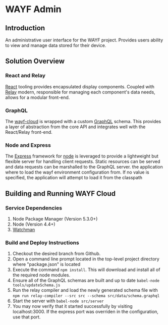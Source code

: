 # WAYF Admin
## Introduction
An administrative user interface for the WAYF project. Provides users ability to view and manage data stored for their device. 

## Solution Overview
### React and Relay
[React](https://facebook.github.io/react/) tooling provides encapsulated display components. Coupled with [Relay](https://facebook.github.io/relay/) modern, responsible for managing each component's data needs, allows for a modular front-end.

### GraphQL
The [wayf-cloud](https://github.com/Atypon-OpenSource/wayf-cloud) is wrapped with a custom [GraphQL](http://graphql.org/) schema. This provides a layer of abstraction from the core API and integrates well with the React/Relay front-end.

### Node and Express
The [Express](https://expressjs.com/) framework for [node](https://nodejs.org/en/) is leveraged to provide a lightweight but flexible server for handling client requests. Static resources can be served and data requests can be marshalled to the GraphQL server.
the application where to load the wayf environment configuration from. If no value is specified, the application will attempt to load it from the classpath

## Building and Running WAYF Cloud
### Service Dependencies
1. Node Package Manager (Version 5.3.0+)
2. Node (Version 4.4+)
3. [Watchman](https://facebook.github.io/watchman/docs/install.html)

### Build and Deploy Instructions
1. Checkout the desired branch from Github.
2. Open a command line prompt located in the top-level project directory where "package.json" is located
3. Execute the command `npm install`. This will download and install all of the required node modules.
4. Ensure all of the GraphQL schemas are built and up to date `babel-node tools/updateSchema.js`
5. Run the relay compiler and load the newly generated schema file with `npm run relay-compiler --src src --schema src/data/schema.graphql`
6. Start the server with `babel-node src/server`
7. You may now verify that it started successfully by visiting localhost:3000. If the express port was overriden in the configuration, use that port.
